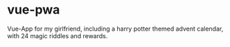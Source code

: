 # vue-pwa

Vue-App for my girlfriend, including a harry potter themed advent calendar, with 24 magic riddles and rewards.
